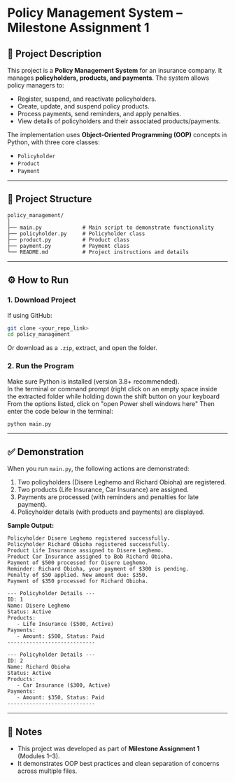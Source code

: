 # Policy Management System – Milestone Assignment 1  

## 📌 Project Description  
This project is a **Policy Management System** for an insurance company. It manages **policyholders, products, and payments**. The system allows policy managers to:  
- Register, suspend, and reactivate policyholders.  
- Create, update, and suspend policy products.  
- Process payments, send reminders, and apply penalties.  
- View details of policyholders and their associated products/payments.  

The implementation uses **Object-Oriented Programming (OOP)** concepts in Python, with three core classes:  
- `Policyholder`  
- `Product`  
- `Payment`  

---

## 📂 Project Structure  

```
policy_management/
│
├── main.py             # Main script to demonstrate functionality
├── policyholder.py     # Policyholder class
├── product.py          # Product class
├── payment.py          # Payment class
└── README.md           # Project instructions and details
```

---

## ⚙️ How to Run  

### 1. Download Project  
If using GitHub:  
```bash
git clone <your_repo_link>
cd policy_management
```  
Or download as a `.zip`, extract, and open the folder.  

### 2. Run the Program  
Make sure Python is installed (version 3.8+ recommended).  
In the terminal or command prompt (right click on an empty space inside the extracted folder while holding down the shift button on your keyboard
From the options listed, click on "open Power shell windows here"
Then enter the code below in the terminal:  
```
python main.py
```

---

## ✅ Demonstration  

When you run `main.py`, the following actions are demonstrated:  
1. Two policyholders (Disere Leghemo and Richard Obioha) are registered.  
2. Two products (Life Insurance, Car Insurance) are assigned.  
3. Payments are processed (with reminders and penalties for late payment).  
4. Policyholder details (with products and payments) are displayed.  

**Sample Output:**  

```
Policyholder Disere Leghemo registered successfully.
Policyholder Richard Obioha registered successfully.
Product Life Insurance assigned to Disere Leghemo.
Product Car Insurance assigned to Bob Richard Obioha.
Payment of $500 processed for Disere Leghemo.
Reminder: Richard Obioha, your payment of $300 is pending.
Penalty of $50 applied. New amount due: $350.
Payment of $350 processed for Richard Obioha.

--- Policyholder Details ---
ID: 1
Name: Disere Leghemo
Status: Active
Products:
   - Life Insurance ($500, Active)
Payments:
   - Amount: $500, Status: Paid
----------------------------

--- Policyholder Details ---
ID: 2
Name: Richard Obioha
Status: Active
Products:
   - Car Insurance ($300, Active)
Payments:
   - Amount: $350, Status: Paid
----------------------------
```

---

## 📝 Notes
- This project was developed as part of **Milestone Assignment 1** (Modules 1–3).  
- It demonstrates OOP best practices and clean separation of concerns across multiple files.  
